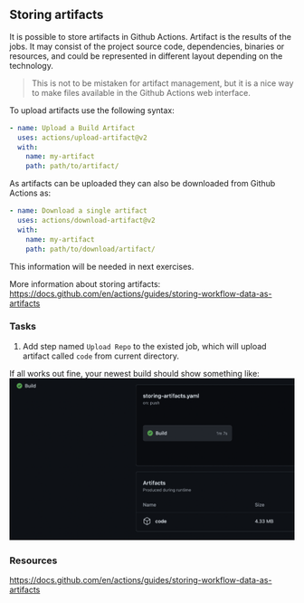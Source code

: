 ## Storing artifacts 
It is possible to store artifacts in Github Actions. Artifact is the results of the jobs. It may consist of the project source code, dependencies, binaries or resources, and could be represented in different layout depending on the technology.

> This is not to be mistaken for artifact management, but it is a nice way to make files available in the Github Actions web interface.

To upload artifacts use the following syntax:

```YAML
- name: Upload a Build Artifact
  uses: actions/upload-artifact@v2
  with: 
    name: my-artifact
    path: path/to/artifact/
```

As artifacts can be uploaded they can also be downloaded from Github Actions as: 

```YAML
- name: Download a single artifact
  uses: actions/download-artifact@v2
  with:
    name: my-artifact
    path: path/to/download/artifact/
```
This information will be needed in next exercises. 

More information about storing artifacts: https://docs.github.com/en/actions/guides/storing-workflow-data-as-artifacts

### Tasks 

1. Add step named `Upload Repo` to the existed job, which will upload artifact called `code` from current directory. 

If all works out fine, your newest build should show something like:
![Uploading artifact](img/storing-artifact.png)

### Resources

https://docs.github.com/en/actions/guides/storing-workflow-data-as-artifacts
